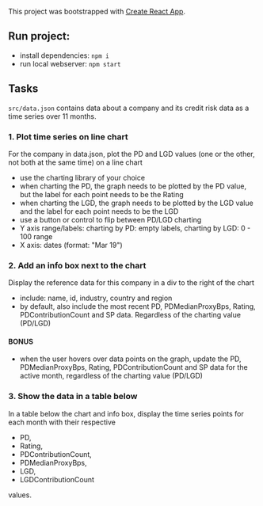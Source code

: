This project was bootstrapped with [Create React App](https://github.com/facebook/create-react-app).

## Run project:

- install dependencies: `npm i`
- run local webserver: `npm start`

## Tasks

`src/data.json` contains data about a company and its credit risk data as a time series over 11 months.

### 1. Plot time series on line chart

For the company in data.json, plot the PD and LGD values (one or the other, not both at the same time) on a line chart

- use the charting library of your choice
- when charting the PD, the graph needs to be plotted by the PD value, but the label for each point needs to be the Rating
- when charting the LGD, the graph needs to be plotted by the LGD value and the label for each point needs to be the LGD
- use a button or control to flip between PD/LGD charting
- Y axis range/labels: charting by PD: empty labels, charting by LGD: 0 - 100 range
- X axis: dates (format: "Mar 19")

### 2. Add an info box next to the chart

Display the reference data for this company in a div to the right of the chart

- include: name, id, industry, country and region
- by default, also include the most recent PD, PDMedianProxyBps, Rating, PDContributionCount and SP data. Regardless of the charting value (PD/LGD)

#### BONUS
- when the user hovers over data points on the graph, update the PD, PDMedianProxyBps, Rating, PDContributionCount and SP data for the active month, regardless of the charting value (PD/LGD)

### 3. Show the data in a table below

In a table below the chart and info box, display the time series points for each month with their respective

- PD,
- Rating,
- PDContributionCount,
- PDMedianProxyBps,
- LGD,
- LGDContributionCount

values.
